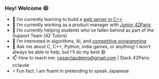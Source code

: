 ### Hey! Welcome 😄

- 🌱  I’m currently learning to build a [web server in C++](https://github.com/cclaude42/webserv)
- 🔭  I’m currently working as a product manager with [Junior 42Paris](https://paris.junior42.com/)
- 👯  I’m currently helping students who've fallen behind as part of the Support Team (42 Tutors)
- 🤩  I’m interested in algorithms, AI, and [competitive programming](https://www.codingame.com/profile/18b80b5bcc2d8e99a5927a177258e2142234663)
- 💬  Ask me about C, C++, Python, indie games, or anything! I won't always be able to help, but I'll do my best 😄
- 📫  How to reach me: [cesarclaudepro@gmail.com](mailto:cesarclaudepro@gmail.com) | Slack 42Paris: cclaude
- ⚡ Fun fact: I am fluent in pretending to speak Japanese
